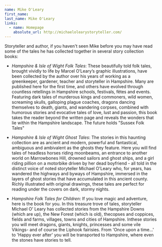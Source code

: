 ```yaml
---
name: Mike O'Leary
first_name: 
last_name: Mike O'Leary
links:
  - name: Homepage
    absolute_url: http://michaelolearystoryteller.com/
---
```


Storyteller and author, if you haven't seen Mike before you may have read some of the tales he has collected together in several story collection books:

- *Hampshire & Isle of Wight Folk Tales*: These beautifully told folk tales, brought vividly to life by Marcel O’Leary’s graphic illustrations, have been collected by the author over his years of working as a greenkeeper, gardener, teacher and storyteller in Hampshire. Many are published here for the first time, and others have evolved through countless retellings in Hampshire schools, festivals, fêtes and events. Featuring dark tales of murderous kings and commoners, wild women, screaming skulls, galloping plague coaches, dragons dancing themselves to death, giants, and wandering corpses, combined with humorous stories and evocative tales of love, lust and passion, this book takes the reader beyond the written page and reveals the wonders that lie within the Hampshire landscape. The future holds "Sussex Folk Tales"

- *Hampshire & Isle of Wight Ghost Tales*: The stories in this haunting collection are as ancient and modern, powerful and fantastical, ambiguous and ambivalent as the ghosts they feature.
Here you will find tales of headless horses riding moonbeams, an entrance to another world on Marrowbones Hill, drowned sailors and ghost ships, and a girl riding pillion on a motorbike driven by her dead boyfriend - all told in the distinct voice of noted storyteller Michael O'Leary who, for years, has wandered the highways and byways of Hampshire, immersed in the layers of ghost stories that have accumulated in this ancient county. Richly illustrated with original drawings, these tales are perfect for reading under the covers on dark, stormy nights.

- *Hampshire Folk Tales for Children*: If you love magic and adventure, here is the book for you. In this treasure trove of tales, storyteller Michael O' Leary has collected stories from the Hampshire Downs (which are up), the New Forest (which is old), thecopses and coppices, fields and farms, villages, towns and cities of Hampshire. Inthese stories you will meet dragons, giants, knights, princesses and some vile Vikings- and of course the Liphook fairisies. From 'Once upon a time...' to 'Happy ever after' you will be transported to Hampshire, where even the stones have stories to tell.